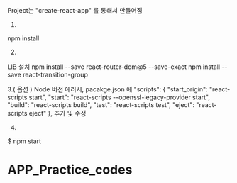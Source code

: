Project는 "create-react-app" 를 통해서 만들어짐

1.
npm install

2.
LIB 설치
npm install --save react-router-dom@5 --save-exact
npm install --save react-transition-group

3.( 옵션 )
Node 버전 에러시, pacakge.json 에
  "scripts": {
    "start_origin": "react-scripts start",
    "start": "react-scripts --openssl-legacy-provider start",
    "build": "react-scripts build",
    "test": "react-scripts test",
    "eject": "react-scripts eject"
  },
추가 및 수정

4.
$ npm start


# APP_Practice_codes
